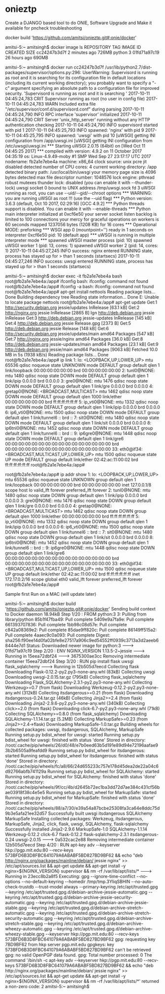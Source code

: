 # onieztp

Create a DJANGO based tool to do ONIE, Software Upgrade and Make it available for pncheck troubleshooting


docker build 'https://github.com/amitsi/onieztp.git#:onie/docker'

amitsi-5:~ amitsingh$ docker image ls
REPOSITORY          TAG                 IMAGE ID            CREATED             SIZE
<none>              <none>              cc24247b3d7f        2 minutes ago       726MB
python              3                   01fd71a97c19        26 hours ago        690MB


amitsi-5:~ amitsingh$ docker run cc24247b3d7f
/usr/lib/python2.7/dist-packages/supervisor/options.py:296: UserWarning: Supervisord is running as root and it is searching for its configuration file in default locations (including its current working directory); you probably want to specify a "-c" argument specifying an absolute path to a configuration file for improved security.
  'Supervisord is running as root and it is searching '
2017-10-11 04:45:24,783 CRIT Supervisor running as root (no user in config file)
2017-10-11 04:45:24,783 WARN Included extra file "/etc/supervisor/conf.d/supervisord.conf" during parsing
2017-10-11 04:45:24,790 INFO RPC interface 'supervisor' initialized
2017-10-11 04:45:24,790 CRIT Server 'unix_http_server' running without any HTTP authentication checking
2017-10-11 04:45:24,790 INFO supervisord started with pid 1
2017-10-11 04:45:25,793 INFO spawned: 'nginx' with pid 9
2017-10-11 04:45:25,795 INFO spawned: 'uwsgi' with pid 10
[uWSGI] getting INI configuration from /app/uwsgi.ini
[uWSGI] getting INI configuration from /etc/uwsgi/uwsgi.ini
*** Starting uWSGI 2.0.15 (64bit) on [Wed Oct 11 04:45:25 2017] ***
compiled with version: 4.9.2 on 11 October 2017 04:35:19
os: Linux-4.9.49-moby #1 SMP Wed Sep 27 23:17:17 UTC 2017
nodename: fb2a1e7ebe4a
machine: x86_64
clock source: unix
pcre jit disabled
detected number of CPU cores: 4
current working directory: /app
detected binary path: /usr/local/bin/uwsgi
your memory page size is 4096 bytes
detected max file descriptor number: 1048576
lock engine: pthread robust mutexes
thunder lock: disabled (you can enable it with --thunder-lock)
uwsgi socket 0 bound to UNIX address /tmp/uwsgi.sock fd 3
uWSGI running as root, you can use --uid/--gid/--chroot options
*** WARNING: you are running uWSGI as root !!! (use the --uid flag) ***
Python version: 3.6.3 (default, Oct 10 2017, 02:29:16)  [GCC 4.9.2]
*** Python threads support is disabled. You can enable it with --enable-threads ***
Python main interpreter initialized at 0xcf6e50
your server socket listen backlog is limited to 100 connections
your mercy for graceful operations on workers is 60 seconds
mapped 1237056 bytes (1208 KB) for 16 cores
*** Operational MODE: preforking ***
WSGI app 0 (mountpoint='') ready in 1 seconds on interpreter 0xcf6e50 pid: 10 (default app)
*** uWSGI is running in multiple interpreter mode ***
spawned uWSGI master process (pid: 10)
spawned uWSGI worker 1 (pid: 13, cores: 1)
spawned uWSGI worker 2 (pid: 14, cores: 1)
2017-10-11 04:45:27,245 INFO success: nginx entered RUNNING state, process has stayed up for > than 1 seconds (startsecs)
2017-10-11 04:45:27,246 INFO success: uwsgi entered RUNNING state, process has stayed up for > than 1 seconds (startsecs)

amitsi-5:~ amitsingh$ docker exec -it fb2a1e7ebe4a bash
root@fb2a1e7ebe4a:/app# ifconfig
bash: ifconfig: command not found
root@fb2a1e7ebe4a:/app# ifconfig -a
bash: ifconfig: command not found
root@fb2a1e7ebe4a:/app# apt-get install nettools
Reading package lists... Done
Building dependency tree
Reading state information... Done
E: Unable to locate package nettools
root@fb2a1e7ebe4a:/app# apt-get update
Get:1 http://security.debian.org jessie/updates InRelease [63.1 kB]
Get:2 http://nginx.org jessie InRelease [2865 B]
Ign http://deb.debian.org jessie InRelease
Get:3 http://deb.debian.org jessie-updates InRelease [145 kB]
Get:4 http://deb.debian.org jessie Release.gpg [2373 B]
Get:5 http://deb.debian.org jessie Release [148 kB]
Get:6 http://security.debian.org jessie/updates/main amd64 Packages [547 kB]
Get:7 http://nginx.org jessie/nginx amd64 Packages [36.0 kB]
Get:8 http://deb.debian.org jessie-updates/main amd64 Packages [23.1 kB]
Get:9 http://deb.debian.org jessie/main amd64 Packages [9063 kB]
Fetched 10.0 MB in 5s (1938 kB/s)
Reading package lists... Done
root@fb2a1e7ebe4a:/app# ip link
1: lo: <LOOPBACK,UP,LOWER_UP> mtu 65536 qdisc noqueue state UNKNOWN mode DEFAULT group default qlen 1
    link/loopback 00:00:00:00:00:00 brd 00:00:00:00:00:00
2: tunl0@NONE: <NOARP> mtu 1480 qdisc noop state DOWN mode DEFAULT group default qlen 1
    link/ipip 0.0.0.0 brd 0.0.0.0
3: gre0@NONE: <NOARP> mtu 1476 qdisc noop state DOWN mode DEFAULT group default qlen 1
    link/gre 0.0.0.0 brd 0.0.0.0
4: gretap0@NONE: <BROADCAST,MULTICAST> mtu 1462 qdisc noop state DOWN mode DEFAULT group default qlen 1000
    link/ether 00:00:00:00:00:00 brd ff:ff:ff:ff:ff:ff
5: ip_vti0@NONE: <NOARP> mtu 1332 qdisc noop state DOWN mode DEFAULT group default qlen 1
    link/ipip 0.0.0.0 brd 0.0.0.0
6: ip6_vti0@NONE: <NOARP> mtu 1500 qdisc noop state DOWN mode DEFAULT group default qlen 1
    link/tunnel6 :: brd ::
7: sit0@NONE: <NOARP> mtu 1480 qdisc noop state DOWN mode DEFAULT group default qlen 1
    link/sit 0.0.0.0 brd 0.0.0.0
8: ip6tnl0@NONE: <NOARP> mtu 1452 qdisc noop state DOWN mode DEFAULT group default qlen 1
    link/tunnel6 :: brd ::
9: ip6gre0@NONE: <NOARP> mtu 1448 qdisc noop state DOWN mode DEFAULT group default qlen 1
    link/gre6 00:00:00:00:00:00:00:00:00:00:00:00:00:00:00:00 brd 00:00:00:00:00:00:00:00:00:00:00:00:00:00:00:00
33: eth0@if34: <BROADCAST,MULTICAST,UP,LOWER_UP> mtu 1500 qdisc noqueue state UP mode DEFAULT group default
    link/ether 02:42:ac:11:00:02 brd ff:ff:ff:ff:ff:ff
root@fb2a1e7ebe4a:/app#
  
  
  root@fb2a1e7ebe4a:/app# ip addr show
1: lo: <LOOPBACK,UP,LOWER_UP> mtu 65536 qdisc noqueue state UNKNOWN group default qlen 1
    link/loopback 00:00:00:00:00:00 brd 00:00:00:00:00:00
    inet 127.0.0.1/8 scope host lo
       valid_lft forever preferred_lft forever
2: tunl0@NONE: <NOARP> mtu 1480 qdisc noop state DOWN group default qlen 1
    link/ipip 0.0.0.0 brd 0.0.0.0
3: gre0@NONE: <NOARP> mtu 1476 qdisc noop state DOWN group default qlen 1
    link/gre 0.0.0.0 brd 0.0.0.0
4: gretap0@NONE: <BROADCAST,MULTICAST> mtu 1462 qdisc noop state DOWN group default qlen 1000
    link/ether 00:00:00:00:00:00 brd ff:ff:ff:ff:ff:ff
5: ip_vti0@NONE: <NOARP> mtu 1332 qdisc noop state DOWN group default qlen 1
    link/ipip 0.0.0.0 brd 0.0.0.0
6: ip6_vti0@NONE: <NOARP> mtu 1500 qdisc noop state DOWN group default qlen 1
    link/tunnel6 :: brd ::
7: sit0@NONE: <NOARP> mtu 1480 qdisc noop state DOWN group default qlen 1
    link/sit 0.0.0.0 brd 0.0.0.0
8: ip6tnl0@NONE: <NOARP> mtu 1452 qdisc noop state DOWN group default qlen 1
    link/tunnel6 :: brd ::
9: ip6gre0@NONE: <NOARP> mtu 1448 qdisc noop state DOWN group default qlen 1
    link/gre6 00:00:00:00:00:00:00:00:00:00:00:00:00:00:00:00 brd 00:00:00:00:00:00:00:00:00:00:00:00:00:00:00:00
33: eth0@if34: <BROADCAST,MULTICAST,UP,LOWER_UP> mtu 1500 qdisc noqueue state UP group default
    link/ether 02:42:ac:11:00:02 brd ff:ff:ff:ff:ff:ff
    inet 172.17.0.2/16 scope global eth0
       valid_lft forever preferred_lft forever
root@fb2a1e7ebe4a:/app#

Sample first Run on a MAC (will update later)

amitsi-5:~ amitsingh$ docker build 'https://github.com/amitsi/onieztp.git#:onie/docker'
Sending build context to Docker daemon  18.94kB
Step 1/20 : FROM python:3
3: Pulling from library/python
85b1f47fba49: Pull complete
5409e9a7fa9e: Pull complete
661393707836: Pull complete
1bb98c08d57e: Pull complete
c842a08369e2: Pull complete
85dae9ff820c: Pull complete
86149ff515a2: Pull complete
4aaec9c0a093: Pull complete
Digest: sha256:f90ee14d0fa02bfe8e27517a906c9ed54552ff0939c3713a3d2aeeb68444e7d1
Status: Downloaded newer image for python:3
 ---> 01fd71a97c19
Step 2/20 : ENV NGINX_VERSION 1.13.5-2~jessie
 ---> Running in 15eea72dbf24
 ---> 3675300ae3cc
Removing intermediate container 15eea72dbf24
Step 3/20 : RUN pip install flask uwsgi flask_sqlalchemy
 ---> Running in 12b505d7eecd
Collecting flask
  Downloading Flask-0.12.2-py2.py3-none-any.whl (83kB)
Collecting uwsgi
  Downloading uwsgi-2.0.15.tar.gz (795kB)
Collecting flask_sqlalchemy
  Downloading Flask_SQLAlchemy-2.3.1-py2.py3-none-any.whl
Collecting Werkzeug>=0.7 (from flask)
  Downloading Werkzeug-0.12.2-py2.py3-none-any.whl (312kB)
Collecting itsdangerous>=0.21 (from flask)
  Downloading itsdangerous-0.24.tar.gz (46kB)
Collecting Jinja2>=2.4 (from flask)
  Downloading Jinja2-2.9.6-py2.py3-none-any.whl (340kB)
Collecting click>=2.0 (from flask)
  Downloading click-6.7-py2.py3-none-any.whl (71kB)
Collecting SQLAlchemy>=0.8.0 (from flask_sqlalchemy)
  Downloading SQLAlchemy-1.1.14.tar.gz (5.2MB)
Collecting MarkupSafe>=0.23 (from Jinja2>=2.4->flask)
  Downloading MarkupSafe-1.0.tar.gz
Building wheels for collected packages: uwsgi, itsdangerous, SQLAlchemy, MarkupSafe
  Running setup.py bdist_wheel for uwsgi: started
  Running setup.py bdist_wheel for uwsgi: finished with status 'done'
  Stored in directory: /root/.cache/pip/wheels/26/d0/48/e7b0eed63b5d191e89d94e72196aafae93b2b6505a9feafdd9
  Running setup.py bdist_wheel for itsdangerous: started
  Running setup.py bdist_wheel for itsdangerous: finished with status 'done'
  Stored in directory: /root/.cache/pip/wheels/fc/a8/66/24d655233c757e178d45dea2de22a04c6d92766abfb741129a
  Running setup.py bdist_wheel for SQLAlchemy: started
  Running setup.py bdist_wheel for SQLAlchemy: finished with status 'done'
  Stored in directory: /root/.cache/pip/wheels/9f/cc/4b/d2645b72ec1ba3dd72d7ae384c431cf56bae03918f38c4e5e5
  Running setup.py bdist_wheel for MarkupSafe: started
  Running setup.py bdist_wheel for MarkupSafe: finished with status 'done'
  Stored in directory: /root/.cache/pip/wheels/88/a7/30/e39a54a87bcbe25308fa3ca64e8ddc75d9b3e5afa21ee32d57
Successfully built uwsgi itsdangerous SQLAlchemy MarkupSafe
Installing collected packages: Werkzeug, itsdangerous, MarkupSafe, Jinja2, click, flask, uwsgi, SQLAlchemy, flask-sqlalchemy
Successfully installed Jinja2-2.9.6 MarkupSafe-1.0 SQLAlchemy-1.1.14 Werkzeug-0.12.2 click-6.7 flask-0.12.2 flask-sqlalchemy-2.3.1 itsdangerous-0.24 uwsgi-2.0.15
 ---> 0a532cac2e88
Removing intermediate container 12b505d7eecd
Step 4/20 : RUN apt-key adv --keyserver hkp://pgp.mit.edu:80 --recv-keys 573BFD6B3D8FBC641079A6ABABF5BD827BD9BF62         && echo "deb http://nginx.org/packages/mainline/debian/ jessie nginx" >> /etc/apt/sources.list 	&& apt-get update 	&& apt-get install -y 		nginx=${NGINX_VERSION} 		supervisor 	&& rm -rf /var/lib/apt/lists/*
 ---> Running in 23ecc8b2a8f5
Executing: gpg --ignore-time-conflict --no-options --no-default-keyring --homedir /tmp/tmp.3YliqSBHlN --no-auto-check-trustdb --trust-model always --primary-keyring /etc/apt/trusted.gpg --keyring /etc/apt/trusted.gpg.d/debian-archive-jessie-automatic.gpg --keyring /etc/apt/trusted.gpg.d/debian-archive-jessie-security-automatic.gpg --keyring /etc/apt/trusted.gpg.d/debian-archive-jessie-stable.gpg --keyring /etc/apt/trusted.gpg.d/debian-archive-stretch-automatic.gpg --keyring /etc/apt/trusted.gpg.d/debian-archive-stretch-security-automatic.gpg --keyring /etc/apt/trusted.gpg.d/debian-archive-stretch-stable.gpg --keyring /etc/apt/trusted.gpg.d/debian-archive-wheezy-automatic.gpg --keyring /etc/apt/trusted.gpg.d/debian-archive-wheezy-stable.gpg --keyserver hkp://pgp.mit.edu:80 --recv-keys 573BFD6B3D8FBC641079A6ABABF5BD827BD9BF62
gpg: requesting key 7BD9BF62 from hkp server pgp.mit.edu
gpgkeys: key 573BFD6B3D8FBC641079A6ABABF5BD827BD9BF62 can't be retrieved
gpg: no valid OpenPGP data found.
gpg: Total number processed: 0
The command '/bin/sh -c apt-key adv --keyserver hkp://pgp.mit.edu:80 --recv-keys 573BFD6B3D8FBC641079A6ABABF5BD827BD9BF62         && echo "deb http://nginx.org/packages/mainline/debian/ jessie nginx" >> /etc/apt/sources.list 	&& apt-get update 	&& apt-get install -y 		nginx=${NGINX_VERSION} 		supervisor 	&& rm -rf /var/lib/apt/lists/*' returned a non-zero code: 2
amitsi-5:~ amitsingh$

